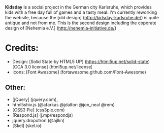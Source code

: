 **Kidsday** is a social project in the German city Karlsruhe, which provides kids with a free day full of games and a tasty meal.
I'm currently reworking the website, because the [old design] (http://kidsday-karlsruhe.de/) is quite antique and not from me.
This is the second design including the coporate design of [Nehemia e.V.] (http://nehemia-initiative.de/)

# Credits:
- Design:
        [Solid State by HTML5 UP] (https://html5up.net/solid-state)
        [CCA 3.0 license] (html5up.net/license)
- Icons:
		[Font Awesome] (fortawesome.github.com/Font-Awesome)

## Other:
- [jQuery] (jquery.com),
- html5shiv.js (@afarkas @jdalton @jon_neal @rem)
- [CSS3 Pie] (css3pie.com)
- [Respond.js] (j.mp/respondjs)
- jquery.dropotron (@ajlkn)
- [Skel] (skel.io)
